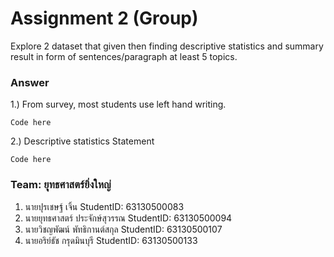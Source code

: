 # Assignment 2 (Group)
Explore 2 dataset that given then finding descriptive statistics and summary result in form of sentences/paragraph at least 5 topics.

### Answer

1.) From survey, most students use left hand writing.
```{R}
Code here
```

2.) Descriptive statistics Statement
```{R}
Code here
```


### Team: ยุุทธศาสตร์ยิ่งใหญ่

1. นายปุรเชษฐ์ เจิ้น             StudentID: 63130500083
2. นายยุทธศาสตร์ ประจักษ์สุวรรณ  StudentID: 63130500094
3. นายวิชญพัฒน์ พัทธิกานต์สกุล   StudentID: 63130500107
4. นายอริย์ธัช กรุดมินบุรี         StudentID: 63130500133
